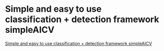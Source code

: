 # Simple and easy to use classification + detection framework simpleAICV
[Simple and easy to use classification + detection framework simpleAICV](https://aiwithcloud.com/2022/09/19/simple_and_easy_to_use_classification__detection_framework_simpleaicv/)